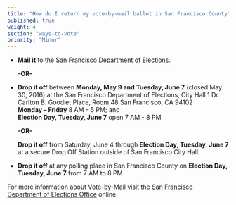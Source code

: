 ```yaml
---
title: "How do I return my vote-by-mail ballot in San Francisco County?"
published: true
weight: 4
section: "ways-to-vote"
priority: "Minor"
---
```


- **Mail it** to the [San Francisco Department of Elections.](#section-election-office-contact)  

  **-OR-**  
  
- **Drop it off** between **Monday, May 9 and Tuesday, June 7** (closed May 30, 2016) at the San Francisco Department of Elections, City Hall 1 Dr. Carlton B. Goodlet Place, Room 48 San Francisco, CA 94102  
  **Monday – Friday** 8 AM – 5 PM; and  
  **Election Day, Tuesday, June 7** open 7 AM - 8 PM  

  **-OR-**  
  
  **Drop it off** from Saturday, June 4 through **Election Day, Tuesday, June 7** at a secure Drop Off Station outside of San Francisco City Hall.  

- **Drop it off** at any polling place in San Francisco County on **Election Day, Tuesday, June 7** from 7 AM to 8 PM  

For more information about Vote-by-Mail visit the [San Francisco Department of Elections Office](http://sfgov.org/elections/vote-mail) online.  
